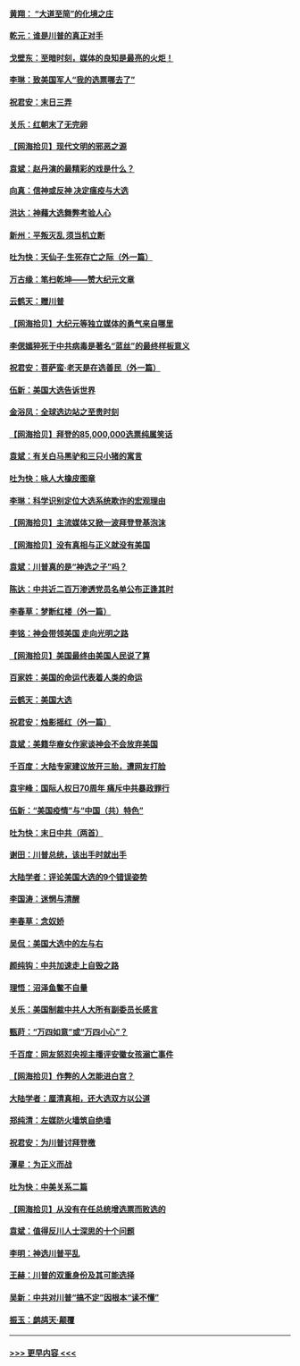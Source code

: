 #### [黄翔： “大道至简”的化境之庄](../pages/nsc993/n12637541.md?t=12222002) 
#### [乾元：谁是川普的真正对手](../pages/nsc993/n12637090.md?t=12222002) 
#### [戈壁东：至暗时刻，媒体的良知是最亮的火炬！](../pages/nsc993/n12637042.md?t=12222002) 
#### [李琳：致美国军人“我的选票哪去了”](../pages/nsc993/n12635351.md?t=12222002) 
#### [祝君安：末日三弄](../pages/nsc993/n12635324.md?t=12222002) 
#### [关乐：红朝末了无完卵](../pages/nsc993/n12635315.md?t=12222002) 
#### [【网海拾贝】现代文明的邪恶之源](../pages/nsc993/n12634425.md?t=12222002) 
#### [袁斌：赵丹演的最精彩的戏是什么？](../pages/nsc993/n12633316.md?t=12222002) 
#### [向真：信神或反神 决定瘟疫与大选](../pages/nsc993/n12632710.md?t=12222002) 
#### [洪达：神藉大选舞弊考验人心](../pages/nsc993/n12631962.md?t=12222002) 
#### [新州：平叛灭乱  须当机立断](../pages/nsc993/n12631946.md?t=12222002) 
#### [吐为快：天仙子‧生死存亡之际（外一篇）](../pages/nsc993/n12631927.md?t=12222002) 
#### [万古缘：笔扫乾坤——赞大纪元文章](../pages/nsc993/n12631922.md?t=12222002) 
#### [云鹤天：赠川普](../pages/nsc993/n12631823.md?t=12222002) 
#### [【网海拾贝】大纪元等独立媒体的勇气来自哪里](../pages/nsc993/n12629961.md?t=12222002) 
#### [李偲嫣猝死于中共病毒是著名“蓝丝”的最终样板意义](../pages/nsc993/n12628812.md?t=12222002) 
#### [祝君安：菩萨蛮·老天是在选善民（外一篇）](../pages/nsc993/n12628793.md?t=12222002) 
#### [伍新：美国大选告诉世界](../pages/nsc993/n12628768.md?t=12222002) 
#### [金浴凤：全球选边站之至贵时刻](../pages/nsc993/n12627318.md?t=12222002) 
#### [【网海拾贝】拜登的85,000,000选票纯属笑话](../pages/nsc993/n12626569.md?t=12222002) 
#### [袁斌：有关白马黑驴和三只小猪的寓言](../pages/nsc993/n12626198.md?t=12222002) 
#### [吐为快：咏人大橡皮图章](../pages/nsc993/n12624470.md?t=12222002) 
#### [李琳：科学识别定位大选系统欺诈的宏观理由](../pages/nsc993/n12624340.md?t=12222002) 
#### [【网海拾贝】主流媒体又掀一波拜登登基泡沫](../pages/nsc993/n12624000.md?t=12222002) 
#### [【网海拾贝】没有真相与正义就没有美国](../pages/nsc993/n12621885.md?t=12222002) 
#### [袁斌：川普真的是“神选之子”吗？](../pages/nsc993/n12621749.md?t=12222002) 
#### [陈达：中共近二百万渗透党员名单公布正逢其时](../pages/nsc993/n12620870.md?t=12222002) 
#### [李春草：梦断红楼（外一篇）](../pages/nsc993/n12619122.md?t=12222002) 
#### [李铭：神会带领美国 走向光明之路](../pages/nsc993/n12618584.md?t=12222002) 
#### [【网海拾贝】美国最终由美国人民说了算](../pages/nsc993/n12617255.md?t=12222002) 
#### [百家姓：美国的命运代表着人类的命运](../pages/nsc993/n12615838.md?t=12222002) 
#### [云鹤天：美国大选](../pages/nsc993/n12615994.md?t=12222002) 
#### [祝君安：烛影摇红（外一篇）](../pages/nsc993/n12615975.md?t=12222002) 
#### [袁斌：美籍华裔女作家谈神会不会放弃美国](../pages/nsc993/n12615263.md?t=12222002) 
#### [千百度：大陆专家建议放开三胎，遭网友打脸](../pages/nsc993/n12614456.md?t=12222002) 
#### [袁宇峰：国际人权日70周年 痛斥中共暴政罪行](../pages/nsc993/n12611965.md?t=12222002) 
#### [伍新：“美国疫情”与“中国（共）特色”](../pages/nsc993/n12611463.md?t=12222002) 
#### [吐为快：末日中共（两首）](../pages/nsc993/n12611461.md?t=12222002) 
#### [谢田：川普总统，该出手时就出手](../pages/nsc993/n12610905.md?t=12222002) 
#### [大陆学者：评论美国大选的9个错误姿势](../pages/nsc993/n12609586.md?t=12222002) 
#### [李国涛：迷惘与清醒](../pages/nsc993/n12607532.md?t=12222002) 
#### [李春草：念奴娇](../pages/nsc993/n12607083.md?t=12222002) 
#### [吴侃：美国大选中的左与右](../pages/nsc993/n12607054.md?t=12222002) 
#### [颜纯钩：中共加速走上自毁之路](../pages/nsc993/n12606473.md?t=12222002) 
#### [理悟：沼泽鱼鳖不自量](../pages/nsc993/n12606454.md?t=12222002) 
#### [关乐：美国制裁中共人大所有副委员长感言](../pages/nsc993/n12606442.md?t=12222002) 
#### [甄莳：“万四如意”或“万四小心”？](../pages/nsc993/n12606091.md?t=12222002) 
#### [千百度：网友怒怼央视主播评安徽女孩溺亡事件](../pages/nsc993/n12605370.md?t=12222002) 
#### [【网海拾贝】作弊的人怎能进白宫？](../pages/nsc993/n12603546.md?t=12222002) 
#### [大陆学者：厘清真相，还大选双方以公道](../pages/nsc993/n12603475.md?t=12222002) 
#### [郑纯清：左媒防火墙筑自绝墙](../pages/nsc993/n12602226.md?t=12222002) 
#### [祝君安：为川普讨拜登檄](../pages/nsc993/n12602199.md?t=12222002) 
#### [潭星：为正义而战](../pages/nsc993/n12600926.md?t=12222002) 
#### [吐为快：中美关系二篇](../pages/nsc993/n12600908.md?t=12222002) 
#### [【网海拾贝】从没有在任总统增选票而败选的](../pages/nsc993/n12600435.md?t=12222002) 
#### [袁斌：值得反川人士深思的十个问题](../pages/nsc993/n12600332.md?t=12222002) 
#### [李明：神选川普平乱](../pages/nsc993/n12599751.md?t=12222002) 
#### [王赫：川普的双重身份及其可能选择](../pages/nsc993/n12599723.md?t=12222002) 
#### [吴新：中共对川普“搞不定”因根本“读不懂”](../pages/nsc993/n12599502.md?t=12222002) 
#### [振玉：鹧鸪天‧颠覆](../pages/nsc993/n12599494.md?t=12222002) 

----
#### [ >>> 更早内容 <<< ](../indexes/nsc993-earlier.md)
